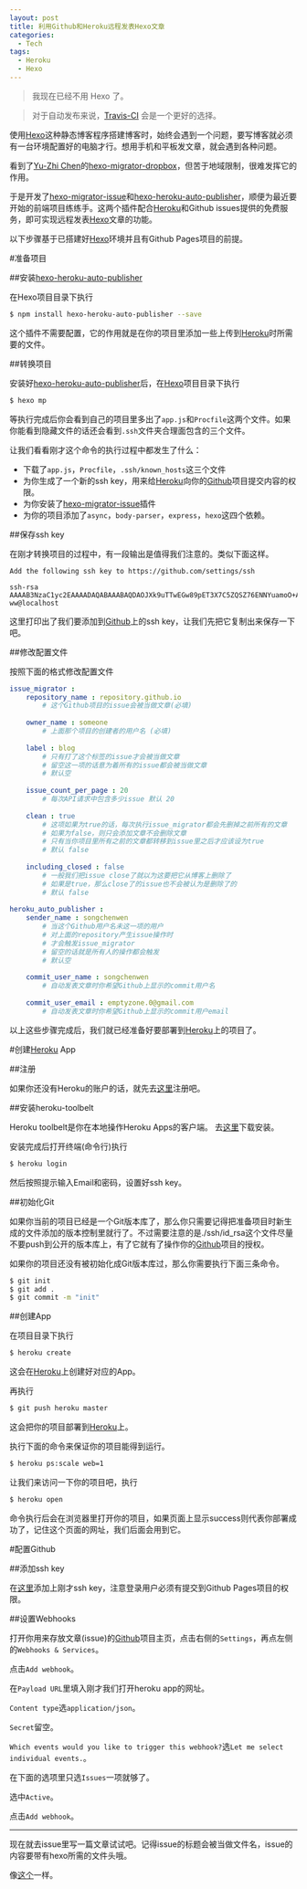 ```yaml
---
layout: post
title: 利用Github和Heroku远程发表Hexo文章
categories: 
  - Tech
tags: 
  - Heroku
  - Hexo
---
```


> 我现在已经不用 Hexo 了。

> 对于自动发布来说，[Travis-CI](https://travis-ci.org) 会是一个更好的选择。

使用[Hexo]这种静态博客程序搭建博客时，始终会遇到一个问题，要写博客就必须有一台环境配置好的电脑才行。想用手机和平板发文章，就会遇到各种问题。

看到了[Yu-Zhi Chen](http://kywk.github.io/)的[hexo-migrator-dropbox](http://kywk.github.io/hexo-migrator-dropbox/)，但苦于地域限制，很难发挥它的作用。

于是开发了[hexo-migrator-issue]和[hexo-heroku-auto-publisher]，顺便为最近要开始的前端项目练练手。这两个插件配合[Heroku]和Github issues提供的免费服务，即可实现远程发表[Hexo]文章的功能。

以下步骤基于已搭建好[Hexo]环境并且有Github Pages项目的前提。

<!-- more -->

#准备项目

##安装[hexo-heroku-auto-publisher]

在Hexo项目目录下执行

~~~ bash
$ npm install hexo-heroku-auto-publisher --save
~~~

这个插件不需要配置，它的作用就是在你的项目里添加一些上传到[Heroku]时所需要的文件。

##转换项目

安装好[hexo-heroku-auto-publisher]后，在[Hexo]项目目录下执行

~~~ bash
$ hexo mp
~~~

等执行完成后你会看到自己的项目里多出了`app.js`和`Procfile`这两个文件。如果你能看到隐藏文件的话还会看到`.ssh`文件夹合理面包含的三个文件。

让我们看看刚才这个命令的执行过程中都发生了什么：

* 下载了`app.js`，`Procfile`，`.ssh/known_hosts`这三个文件
* 为你生成了一个新的ssh key，用来给[Heroku]向你的[Github]项目提交内容的权限。
* 为你安装了[hexo-migrator-issue]插件
* 为你的项目添加了`async`，`body-parser`，`express`，`hexo`这四个依赖。

##保存ssh key

在刚才转换项目的过程中，有一段输出是值得我们注意的。类似下面这样。

~~~
Add the following ssh key to https://github.com/settings/ssh 

ssh-rsa AAAAB3NzaC1yc2EAAAADAQABAAABAQDAOJXk9uTTwEGw89pET3X7C5ZQSZ76ENNYuamoO+AhMO3xlommwuqFzkKZX7ijWVAhaJ6dfuetpSFVAiSLQsHaEWH/ZLzLD9h+grhrkuk/wUyArn8IXe7hwTKl6fbTzrnZpY8I9FrQOk72cGiq82oLnBpnA1DIHvAQL1c/oIBZpZXWni70N1AOJ5qw4s9H2lqK7p53JLWtx/dEZtBCIvcSCqDrZpVgwQPgzfIdbaD2aB0j6KQKrsQlszj1s/svFzfdv6s1imc6NsA+IxpShH+2c9jbMU2NyEKEnM1ipOyPoFjCHTQ1ufBd5vT8M9nwVoHbpuOhSttBM6HHXWmhPFmp ww@localhost
~~~

这里打印出了我们要添加到[Github]上的ssh key，让我们先把它复制出来保存一下吧。

##修改配置文件

按照下面的格式修改配置文件

~~~ yaml
issue_migrator :
    repository_name : repository.github.io  
        # 这个Github项目的issue会被当做文章(必填)
                                             
    owner_name : someone                     
        # 上面那个项目的创建者的用户名 (必填)
                                             
    label : blog            
        # 只有打了这个标签的issue才会被当做文章
        # 留空这一项的话意为着所有的issue都会被当做文章
        # 默认空
                                             
    issue_count_per_page : 20
        # 每次API请求中包含多少issue 默认 20
    
    clean : true
        # 这项如果为true的话，每次执行issue_migrator都会先删掉之前所有的文章
        # 如果为false，则只会添加文章不会删除文章
        # 只有当你项目里所有之前的文章都转移到issue里之后才应该设为true
        # 默认 false
    
    including_closed : false
        # 一般我们把issue close了就以为这要把它从博客上删除了
        # 如果是true，那么close了的issue也不会被认为是删除了的
        # 默认 false
        
heroku_auto_publisher :
    sender_name : songchenwen
    	# 当这个Github用户名未这一项的用户
    	# 对上面的repository产生issue操作时
    	# 才会触发issue_migrator
    	# 留空的话就是所有人的操作都会触发
    	# 默认空
    	
    commit_user_name : songchenwen
    	# 自动发表文章时你希望Github上显示的commit用户名
    	
    commit_user_email : emptyzone.0@gmail.com
    	# 自动发表文章时你希望Github上显示的commit用户email
~~~

以上这些步骤完成后，我们就已经准备好要部署到[Heroku]上的项目了。

#创建[Heroku] App

##注册

如果你还没有Heroku的账户的话，就先去[这里](https://id.heroku.com/signup)注册吧。

##安装heroku-toolbelt

Heroku toolbelt是你在本地操作Heroku Apps的客户端。
去[这里](https://devcenter.heroku.com/articles/quickstart#step-2-install-the-heroku-toolbelt)下载安装。

安装完成后打开终端(命令行)执行

~~~ bash
$ heroku login
~~~

然后按照提示输入Email和密码，设置好ssh key。

##初始化Git

如果你当前的项目已经是一个Git版本库了，那么你只需要记得把准备项目时新生成的文件添加的版本控制里就行了。不过需要注意的是./ssh/id_rsa这个文件尽量不要push到公开的版本库上，有了它就有了操作你的[Github]项目的授权。

如果你的项目还没有被初始化成Git版本库过，那么你需要执行下面三条命令。

~~~ bash
$ git init
$ git add .
$ git commit -m "init"
~~~

##创建App

在项目目录下执行

~~~ bash
$ heroku create
~~~

这会在[Heroku]上创建好对应的App。

再执行

~~~ bash
$ git push heroku master
~~~

这会把你的项目部署到[Heroku]上。

执行下面的命令来保证你的项目能得到运行。

~~~ bash
$ heroku ps:scale web=1
~~~

让我们来访问一下你的项目吧，执行

~~~ bash
$ heroku open
~~~

命令执行后会在浏览器里打开你的项目，如果页面上显示success则代表你部署成功了，记住这个页面的网址，我们后面会用到它。

#配置Github


##添加ssh key

在[这里](https://github.com/settings/ssh)添加上刚才ssh key，注意登录用户必须有提交到Github Pages项目的权限。

##设置Webhooks

打开你用来存放文章(issue)的[Github]项目主页，点击右侧的`Settings`，再点左侧的`Webhooks & Services`。

点击`Add webhook`。

在`Payload URL`里填入刚才我们打开heroku app的网址。

`Content type`选`application/json`。

`Secret`留空。

`Which events would you like to trigger this webhook?`选`Let me select individual events.`。

在下面的选项里只选`Issues`一项就够了。

选中`Active`。

点击`Add webhook`。


---


现在就去issue里写一篇文章试试吧。记得issue的标题会被当做文件名，issue的内容要带有hexo所需的文件头哦。

像[这个](https://github.com/emptyzone/emptyzone.github.com/issues/14)一样。

[Hexo]: http://hexo.io
[hexo-migrator-issue]: https://github.com/songchenwen/hexo-migrator-issue
[hexo-heroku-auto-publisher]: https://github.com/songchenwen/hexo-heroku-auto-publisher
[Heroku]: http://heroku.com
[Github]: https://github.com